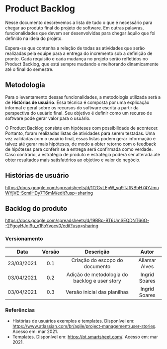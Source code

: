 # Product Backlog

Nesse documento descrevemos a lista de tudo o que é necessário para chegar ao produto final do projeto de software. Em outras palavras, funcionalidades que devem ser desenvolvidas para chegar àquilo que foi definido na ideia do projeto.  

Espera-se que contenha a relação de todas as atividades que serão realizadas pela equipe para a entrega do incremento sob a definição de pronto. Cada requisito e cada mudança no projeto serão refletidos no Product Backlog, que está sempre mudando e melhorando dinamicamente até o final do semestre. 

## Metodologia

Para o levantamento dessas funcionalidades, a metodologia utilizada será a de **Histórias de usuário**. Essa técnica é composta por uma explicação informal e geral sobre os recursos do software escrita a partir da perspectiva do usuário final. Seu objetivo é definir como um recurso de software pode gerar valor para o usuário. 

O Product Backlog consiste em hipóteses com possibilidade de acontecer. Portanto, foram realizadas listas de atividades para serem testadas. Uma vez validadas com o usuário final, essas listas podem gerar informação e talvez até gerar mais hipóteses, de modo a obter retorno com o feedback de hipóteses para conferir se a entrega será confirmada como verdade. Caso contrário, a estratégia de produto e estratégia poderá ser alterada até obter resultados mais satisfatórios ao objetivo e valor de negócio.

## Histórias de usuário

https://docs.google.com/spreadsheets/d/1f2GvLEpW_vq9TJfNBbH74YJmuWYjVE-ScmIHDy7T6mM/edit?usp=sharing

## Backlog do produto

https://docs.google.com/spreadsheets/d/19BBp-BT6UmSEQDNT66O--2PgoyHJqI9u_o1FoYvocv0/edit?usp=sharing


### Versionamento

|Data|Versão|Descrição|Autor|
|:--:|:----:|:-------:|:---:|
|23/03/2021 |0.1|Criação do escopo do documento|Ailamar Alves|
|03/04/2021 |0.2|Adição de metodologia do backlog e user story|Ingrid Soares|
|03/04/2021 |0.3|Versão inicial das planilhas|Ingrid Soares|
### Referências
- Histórias de usuários exemplos e templates. Disponível em: <https://www.atlassian.com/br/agile/project-management/user-stories>. Acesso em: mar 2021.
- Templates. Disponível em: <https://pt.smartsheet.com/>. Acesso em: mar 2021.
